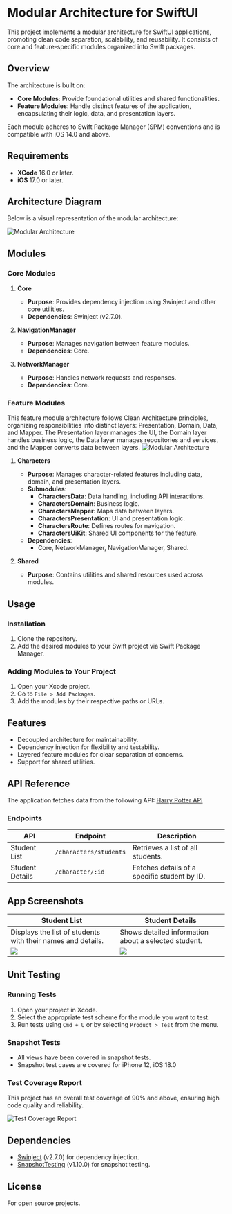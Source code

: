 
# Modular Architecture for SwiftUI

This project implements a modular architecture for SwiftUI applications, promoting clean code separation, scalability, and reusability. It consists of core and feature-specific modules organized into Swift packages.

## Overview

The architecture is built on:

- **Core Modules**: Provide foundational utilities and shared functionalities.
- **Feature Modules**: Handle distinct features of the application, encapsulating their logic, data, and presentation layers.

Each module adheres to Swift Package Manager (SPM) conventions and is compatible with iOS 14.0 and above.


## Requirements

   - **XCode** 16.0 or later.
   - **iOS** 17.0 or later.


## Architecture Diagram

Below is a visual representation of the modular architecture:

![Modular Architecture](Document/MobileAppArchitecture.png)


## Modules

### Core Modules

1. **Core**

   - **Purpose**: Provides dependency injection using Swinject and other core utilities.
   - **Dependencies**: Swinject (v2.7.0).

2. **NavigationManager**

   - **Purpose**: Manages navigation between feature modules.
   - **Dependencies**: Core.

3. **NetworkManager**

   - **Purpose**: Handles network requests and responses.
   - **Dependencies**: Core.

### Feature Modules

This feature module architecture follows Clean Architecture principles, organizing responsibilities into distinct layers: Presentation, Domain, Data, and Mapper. The Presentation layer manages the UI, the Domain layer handles business logic, the Data layer manages repositories and services, and the Mapper converts data between layers.
![Modular Architecture](Document/FeatureModuleArchitecture.png)

1. **Characters**

   - **Purpose**: Manages character-related features including data, domain, and presentation layers.
   - **Submodules**:
     - **CharactersData**: Data handling, including API interactions.
     - **CharactersDomain**: Business logic.
     - **CharactersMapper**: Maps data between layers.
     - **CharactersPresentation**: UI and presentation logic.
     - **CharactersRoute**: Defines routes for navigation.
     - **CharactersUiKit**: Shared UI components for the feature.
   - **Dependencies**:
     - Core, NetworkManager, NavigationManager, Shared.

2. **Shared**

   - **Purpose**: Contains utilities and shared resources used across modules.

## Usage

### Installation

1. Clone the repository.
2. Add the desired modules to your Swift project via Swift Package Manager.

### Adding Modules to Your Project

1. Open your Xcode project.
2. Go to `File > Add Packages`.
3. Add the modules by their respective paths or URLs.


## Features

- Decoupled architecture for maintainability.
- Dependency injection for flexibility and testability.
- Layered feature modules for clear separation of concerns.
- Support for shared utilities.


## API Reference

The application fetches data from the following API:
[Harry Potter API](https://hp-api.herokuapp.com/)

### Endpoints

| API | Endpoint | Description |
|---|---|---|
| Student List | `/characters/students` | Retrieves a list of all students. |
| Student Details | `/character/:id` | Fetches details of a specific student by ID. |


## App Screenshots

| Student List | Student Details |
|---|---|
| Displays the list of students with their names and details. | Shows detailed information about a selected student. |
| <img src="Document/StudentListScreen.png"> | <img src="Document/StudentDetailsScreen.png"> |


## Unit Testing

### Running Tests

1. Open your project in Xcode.
2. Select the appropriate test scheme for the module you want to test.
3. Run tests using `Cmd + U` or by selecting `Product > Test` from the menu.

### Snapshot Tests

- All views have been covered in snapshot tests.
- Snapshot test cases are covered for iPhone 12, iOS 18.0

### Test Coverage Report

This project has an overall test coverage of 90% and above, ensuring high code quality and reliability.

![Test Coverage Report](Document/TestReport.png)


## Dependencies

- [Swinject](https://github.com/Swinject/Swinject) (v2.7.0) for dependency injection.
- [SnapshotTesting](https://github.com/pointfreeco/swift-snapshot-testing) (v1.10.0) for snapshot testing.


## License

For open source projects.
